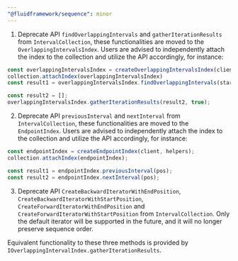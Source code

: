 ```yaml
---
"@fluidframework/sequence": minor
---
```


1. Deprecate API `findOverlappingIntervals` and `gatherIterationResults` from `IntervalCollection`, these functionalities are moved to the `OverlappingIntervalsIndex`. Users are advised to independently attach the index to the collection and utilize the API accordingly, for instance:

```typescript
const overlappingIntervalsIndex = createOverlappingIntervalsIndex(client, helpers);
collection.attachIndex(overlappingIntervalsIndex)
const result1 = overlappingIntervalsIndex.findOverlappingIntervals(start, end);

const result2 = [];
overlappingIntervalsIndex.gatherIterationResults(result2, true);
```

2. Deprecate API `previousInterval` and `nextInterval` from `IntervalCollection`, these functionalities are moved to the `EndpointIndex`. Users are advised to independently attach the index to the collection and utilize the API accordingly, for instance:

```typescript
const endpointIndex = createEndpointIndex(client, helpers);
collection.attachIndex(endpointIndex);

const result1 = endpointIndex.previousInterval(pos);
const result2 = endpointIndex.nextInterval(pos);
```

3. Deprecate API `CreateBackwardIteratorWithEndPosition`, `CreateBackwardIteratorWithStartPosition`, `CreateForwardIteratorWithEndPosition` and `CreateForwardIteratorWithStartPosition` from `IntervalCollection`. Only the default iterator will be supported in the future, and it will no longer preserve sequence order.

Equivalent functionality to these three methods is provided by `IOverlappingIntervalIndex.gatherIterationResults`.